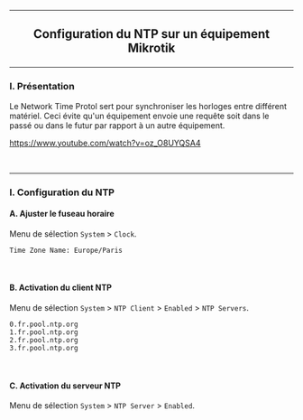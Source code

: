 ----------------------------------------------------------------------------------------------------------------------------------------------------------------------------------------------
## <p align='center'> Configuration du NTP sur un équipement Mikrotik </p>

----------------------------------------------------------------------------------------------------------------------------------------------------------------------------------------------
### I. Présentation
Le Network Time Protol sert pour synchroniser les horloges entre différent matériel. Ceci évite qu'un équipement envoie une requête soit dans le passé ou dans le futur par rapport à un autre équipement.

https://www.youtube.com/watch?v=oz_O8UYQSA4

<br />

----------------------------------------------------------------------------------------------------------------------------------------------------------------------------------------------
### I. Configuration du NTP
#### A. Ajuster le fuseau horaire
Menu de sélection `System` > `Clock`.
```
Time Zone Name: Europe/Paris
```

<br />

#### B. Activation du client NTP
Menu de sélection `System` > `NTP Client` > `Enabled` > `NTP Servers`.
```
0.fr.pool.ntp.org
1.fr.pool.ntp.org
2.fr.pool.ntp.org
3.fr.pool.ntp.org
```

<br />

#### C. Activation du serveur NTP
Menu de sélection `System` > `NTP Server` > `Enabled`.
